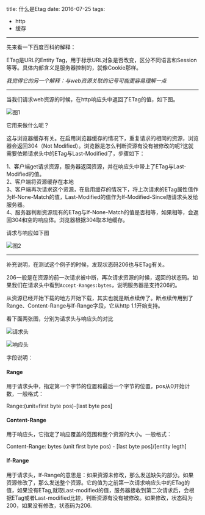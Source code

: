 title: 什么是Etag
date: 2016-07-25
tags: 
 - http
 - 缓存
---


先来看一下百度百科的解释：

ETag是URL的Entity Tag，用于标示URL对象是否改变，区分不同语言和Session等等。具体内部含义是服务器控制的，就像Cookie那样。

_我觉得它的另一个解释：与web资源关联的记号可能更容易理解一点_

* * *

当我们请求web资源的时候，在http响应头中返回了ETag的值，如下图。

![图1](http://ysha-01.img-cn-shanghai.aliyuncs.com/etag20160725202954.png)

它用来做什么呢？

这与浏览器缓存有关。在启用浏览器缓存的情况下，重复请求的相同的资源，浏览器会返回304（Not Modified）。浏览器是怎么判断资源有没有被修改的呢?这就需要依赖请求头中的ETag与Last-Modified了，步骤如下：

1、客户端get请求资源，服务器返回资源，并在响应头中带上了ETag与Last-Modified的值。  
2、客户端将资源缓存在本地  
3、客户端再次请求这个资源，在启用缓存的情况下，将上次请求的ETag属性值作为If-None-Match的值，Last-Modified的值作为If-Modified-Since随请求头发给服务器。  
4、服务器判断资源现有的ETag与If-None-Match的值是否相等，如果相等，会返回304和空的响应体。浏览器根据304取本地缓存。

请求与响应如下图

![图2](http://ysha-01.img-cn-shanghai.aliyuncs.com/etag20160725210743.png)

* * *

补充说明，在测试这个例子的时候，发现状态码206也与ETag有关。

206一般是在资源的前一次请求被中断，再次请求资源的时候，返回的状态码。如果我们在请求头中看到`Accept-Ranges:bytes`，说明服务器是支持206的。

从资源已经开始下载的地方开始下载，其实也就是断点续传了。断点续传用到了Range、Content-Range与If-Range字段，它从http 1.1开始支持。

看下面两张图，分别为请求头与响应头的对比

![请求头](http://ysha-01.img-cn-shanghai.aliyuncs.com/status2060160725214929.png)

![响应头](http://ysha-01.img-cn-shanghai.aliyuncs.com/status20620160725214539.png)

字段说明：

#### Range

用于请求头中，指定第一个字节的位置和最后一个字节的位置，pos从0开始计数，一般格式：

Range:(unit=first byte pos)-[last byte pos]

#### Content-Range

用于响应头，它指定了响应覆盖的范围和整个资源的大小。一般格式：

Content-Range: bytes (unit first byte pos) - [last byte pos]/[entity legth]

#### If-Range

用于请求头，If-Range的意思是：如果资源未修改，那么发送缺失的部分。如果资源修改了，那么发送整个资源。它的值为之前第一次请求响应头中的ETag的值，如果没有ETag,就取Last-modified的值，服务器接收到第二次请求后，会根据ETag或者Last-modified比较，判断资源有没有被修改。如果修改，状态码为200，如果没有修改，状态码为206.

